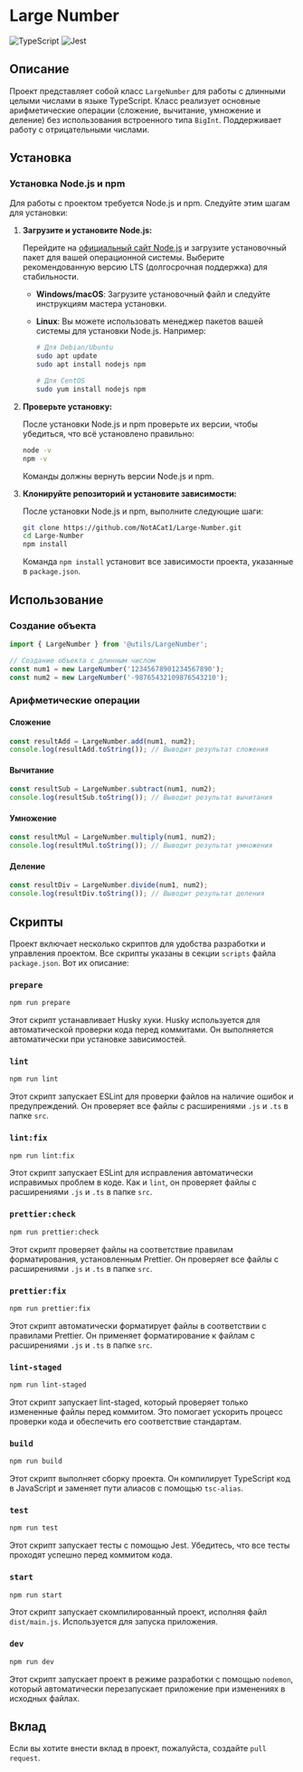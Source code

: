 # Large Number

![TypeScript](https://img.shields.io/badge/typescript-%23007ACC.svg?style=for-the-badge&logo=typescript&logoColor=white)
![Jest](https://img.shields.io/badge/-jest-%23C21325?style=for-the-badge&logo=jest&logoColor=white)

## Описание

Проект представляет собой класс `LargeNumber` для работы с длинными целыми числами в языке TypeScript. Класс реализует основные арифметические операции (сложение, вычитание, умножение и деление) без использования встроенного типа `BigInt`. Поддерживает работу с отрицательными числами.

## Установка

### Установка Node.js и npm

Для работы с проектом требуется Node.js и npm. Следуйте этим шагам для установки:

1. **Загрузите и установите Node.js:**

   Перейдите на [официальный сайт Node.js](https://nodejs.org/en/download/package-manager) и загрузите установочный пакет для вашей операционной системы. Выберите рекомендованную версию LTS (долгосрочная поддержка) для стабильности.

   - **Windows/macOS**: Загрузите установочный файл и следуйте инструкциям мастера установки.
   - **Linux**: Вы можете использовать менеджер пакетов вашей системы для установки Node.js. Например:

     ```bash
     # Для Debian/Ubuntu
     sudo apt update
     sudo apt install nodejs npm

     # Для CentOS
     sudo yum install nodejs npm
     ```

2. **Проверьте установку:**

   После установки Node.js и npm проверьте их версии, чтобы убедиться, что всё установлено правильно:

   ```bash
   node -v
   npm -v
   ```

   Команды должны вернуть версии Node.js и npm.

3. **Клонируйте репозиторий и установите зависимости:**

   После установки Node.js и npm, выполните следующие шаги:

   ```bash
   git clone https://github.com/NotACat1/Large-Number.git
   cd Large-Number
   npm install
   ```

   Команда `npm install` установит все зависимости проекта, указанные в `package.json`.

## Использование

### Создание объекта

```typescript
import { LargeNumber } from '@utils/LargeNumber';

// Создание объекта с длинным числом
const num1 = new LargeNumber('12345678901234567890');
const num2 = new LargeNumber('-98765432109876543210');
```

### Арифметические операции

#### Сложение

```typescript
const resultAdd = LargeNumber.add(num1, num2);
console.log(resultAdd.toString()); // Выводит результат сложения
```

#### Вычитание

```typescript
const resultSub = LargeNumber.subtract(num1, num2);
console.log(resultSub.toString()); // Выводит результат вычитания
```

#### Умножение

```typescript
const resultMul = LargeNumber.multiply(num1, num2);
console.log(resultMul.toString()); // Выводит результат умножения
```

#### Деление

```typescript
const resultDiv = LargeNumber.divide(num1, num2);
console.log(resultDiv.toString()); // Выводит результат деления
```

## Скрипты

Проект включает несколько скриптов для удобства разработки и управления проектом. Все скрипты указаны в секции `scripts` файла `package.json`. Вот их описание:

### `prepare`

```bash
npm run prepare
```

Этот скрипт устанавливает Husky хуки. Husky используется для автоматической проверки кода перед коммитами. Он выполняется автоматически при установке зависимостей.

### `lint`

```bash
npm run lint
```

Этот скрипт запускает ESLint для проверки файлов на наличие ошибок и предупреждений. Он проверяет все файлы с расширениями `.js` и `.ts` в папке `src`.

### `lint:fix`

```bash
npm run lint:fix
```

Этот скрипт запускает ESLint для исправления автоматически исправимых проблем в коде. Как и `lint`, он проверяет файлы с расширениями `.js` и `.ts` в папке `src`.

### `prettier:check`

```bash
npm run prettier:check
```

Этот скрипт проверяет файлы на соответствие правилам форматирования, установленным Prettier. Он проверяет все файлы с расширениями `.js` и `.ts` в папке `src`.

### `prettier:fix`

```bash
npm run prettier:fix
```

Этот скрипт автоматически форматирует файлы в соответствии с правилами Prettier. Он применяет форматирование к файлам с расширениями `.js` и `.ts` в папке `src`.

### `lint-staged`

```bash
npm run lint-staged
```

Этот скрипт запускает lint-staged, который проверяет только измененные файлы перед коммитом. Это помогает ускорить процесс проверки кода и обеспечить его соответствие стандартам.

### `build`

```bash
npm run build
```

Этот скрипт выполняет сборку проекта. Он компилирует TypeScript код в JavaScript и заменяет пути алиасов с помощью `tsc-alias`.

### `test`

```bash
npm run test
```

Этот скрипт запускает тесты с помощью Jest. Убедитесь, что все тесты проходят успешно перед коммитом кода.

### `start`

```bash
npm run start
```

Этот скрипт запускает скомпилированный проект, исполняя файл `dist/main.js`. Используется для запуска приложения.

### `dev`

```bash
npm run dev
```

Этот скрипт запускает проект в режиме разработки с помощью `nodemon`, который автоматически перезапускает приложение при изменениях в исходных файлах.

## Вклад

Если вы хотите внести вклад в проект, пожалуйста, создайте `pull request`.
